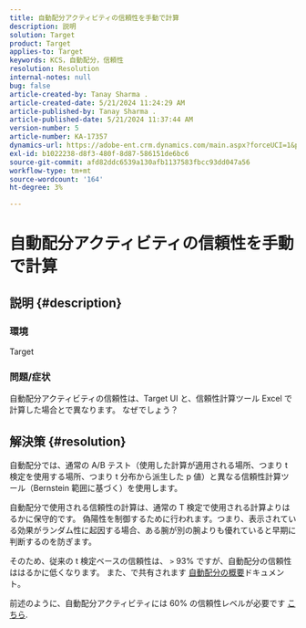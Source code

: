 ```yaml
---
title: 自動配分アクティビティの信頼性を手動で計算
description: 説明
solution: Target
product: Target
applies-to: Target
keywords: KCS，自動配分，信頼性
resolution: Resolution
internal-notes: null
bug: false
article-created-by: Tanay Sharma .
article-created-date: 5/21/2024 11:24:29 AM
article-published-by: Tanay Sharma .
article-published-date: 5/21/2024 11:37:44 AM
version-number: 5
article-number: KA-17357
dynamics-url: https://adobe-ent.crm.dynamics.com/main.aspx?forceUCI=1&pagetype=entityrecord&etn=knowledgearticle&id=d84ee9a9-6417-ef11-9f8a-6045bd006b25
exl-id: b1022238-d8f3-480f-8d87-586151de6bc6
source-git-commit: afd82ddc6539a130afb1137583fbcc93dd047a56
workflow-type: tm+mt
source-wordcount: '164'
ht-degree: 3%

---
```


# 自動配分アクティビティの信頼性を手動で計算

## 説明 {#description}


### 環境

Target

### 問題/症状

自動配分アクティビティの信頼性は、Target UI と、信頼性計算ツール Excel で計算した場合とで異なります。 なぜでしょう？


## 解決策 {#resolution}


自動配分では、通常の A/B テスト（使用した計算が適用される場所、つまり t 検定を使用する場所、つまり t 分布から派生した p 値）と異なる信頼性計算ツール（Bernstein 範囲に基づく）を使用します。

自動配分で使用される信頼性の計算は、通常の T 検定で使用される計算よりはるかに保守的です。 偽陽性を制御するために行われます。つまり、表示されている効果がランダム性に起因する場合、ある腕が別の腕よりも優れていると早期に判断するのを防ぎます。

そのため、従来の t 検定ベースの信頼性は、 `>`  93% ですが、自動配分の信頼性ははるかに低くなります。 また、で共有されます [自動配分の概要](https://experienceleague.adobe.com/docs/target/using/activities/auto-allocate/automated-traffic-allocation.html?lang=en#section_98388996F0584E15BF3A99C57EEB7629)ドキュメント。

前述のように、自動配分アクティビティには 60% の信頼性レベルが必要です [こちら](https://experienceleague.adobe.com/docs/target/using/activities/auto-allocate/determine-winner.html?lang=en#section_C8E068512A93458D8C006760B1C0B6A2).
